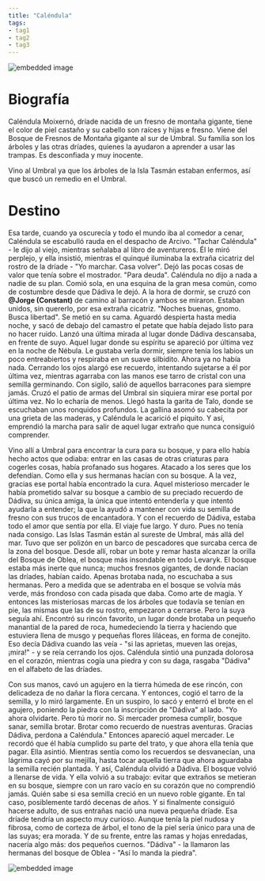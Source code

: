 ```yaml
---
title: "Caléndula"
tags:
- tag1
- tag2
- tag3
---
```


![embedded image](https://assets.legendkeeper.com/23348320-ec65-4994-9869-e98d9aab070b.png "Attachment")

# Biografía

Caléndula Moixernó, dríade nacida de un fresno de montaña gigante, tiene el color de piel castaño y su cabello son raíces y hijas e fresno. Viene del Bosque de Fresnos de Montaña gigante al sur de Umbral. Su família son los árboles y las otras dríades, quienes la ayudaron a aprender a usar las trampas. Es desconfiada y muy inocente.

Vino al Umbral ya que los árboles de la Isla Tasmán estaban enfermos, así que buscó un remedio en el Umbral.

# Destino

Esa tarde, cuando ya oscurecía y todo el mundo iba al comedor a cenar, Caléndula se escabulló rauda en el despacho de Arcivo. "Tachar Caléndula" - le dijo al viejo, mientras señalaba al libro de aventureros. Él le miró perplejo, y ella insistió, mientras el quinqué iluminaba la extraña cicatriz del rostro de la dríade - "Yo marchar. Casa volver". Dejó las pocas cosas de valor que tenía sobre el mostrador. "Para deuda". Caléndula no dijo a nada a nadie de su plan. Comió sola, en una esquina de la gran mesa común, como de costumbre desde que Dádiva le dejó. A la hora de dormir, se cruzó con **@Jorge (Constant)** de camino al barracón y ambos se miraron. Estaban unidos, sin quererlo, por esa extraña cicatriz. "Noches buenas, gnomo. Busca libertad". Se metió en su cama. Aguardó despierta hasta media noche, y sacó de debajo del camastro el petate que había dejado listo para no hacer ruido. Lanzó una última mirada al lugar donde Dádiva descansaba, en frente de suyo. Aquel lugar donde su espíritu se apareció por última vez en la noche de Nébula. Le gustaba verla dormir, siempre tenía los labios un poco entreabiertos y respiraba en un suave silbidito. Ahora ya no había nada. Cerrando los ojos alargó ese recuerdo, intentando sujetarse a él por última vez, mientras agarraba con las manos ese tarro de cristal con una semilla germinando. Con sigilo, salió de aquellos barracones para siempre jamás. Cruzó el patio de armas del Umbral sin siquiera mirar ese portal por última vez. No lo echaría de menos. Llegó hasta la garita de Talo, donde se escuchaban unos ronquidos profundos. La gallina asomó su cabecita por una grieta de las maderas, y Caléndula le acarició el piquito. Y así, emprendió la marcha para salir de aquel lugar extraño que nunca consiguió comprender.

Vino allí a Umbral para encontrar la cura para su bosque, y para ello había hecho actos que odiaba: entrar en las casas de otras criaturas para cogerles cosas, había profanado sus hogares. Atacado a los seres que los defendían. Como ella y sus hermanas hacían con su bosque. A la vez, gracias ese portal había encontrado la cura. Aquel misterioso mercader le había prometido salvar su bosque a cambio de su preciado recuerdo de Dádiva, su única amiga, la única que intentó entenderla y que intentó ayudarla a entender; la que la ayudó a mantener con vida su semilla de fresno con sus trucos de encantadora. Y con el recuerdo de Dádiva, estaba todo el amor que sentía por ella. El viaje fue largo. Y duro. Pues no tenía nada consigo. Las Islas Tasmán están al sureste de Umbral, más allá del mar. Tuvo que ser polizón en un barco de pescadores que surcaba cerca de la zona del bosque. Desde allí, robar un bote y remar hasta alcanzar la orilla del Bosque de Oblea, el bosque más insondable en todo Levaryk. El bosque estaba más inerte que nunca; muchos fresnos gigantes, de donde nacían las dríades, habían caído. Apenas brotaba nada, no escuchaba a sus hermanas. Pero a medida que se adentraba en el bosque se volvía más verde, más frondoso con cada pisada que daba. Como arte de magia. Y entonces las misteriosas marcas de los árboles que todavía se tenían en pie, las mismas que las de su rostro, empezaron a cerrarse. Pero la suya seguía ahí. Encontró su rincón favorito, un lugar donde brotaba un pequeño manantial de la pared de roca, humedeciendo la tierra y haciendo que estuviera llena de musgo y pequeñas flores liláceas, en forma de conejito. Eso decía Dádiva cuando las veía - "si las aprietas, mueven las orejas, ¡mira!" - y se reía cerrando los ojos. Caléndula sintió una punzada dolorosa en el corazón, mientras cogía una piedra y con su daga, rasgaba "Dádiva" en el alfabeto de las dríades.

Con sus manos, cavó un agujero en la tierra húmeda de ese rincón, con delicadeza de no dañar la flora cercana. Y entonces, cogió el tarro de la semilla, y lo miró largamente. En un suspiro, lo sacó y enterró el brote en el agujero, poniendo la piedra con la inscripción de "Dádiva" al lado. "Yo ahora olvidarte. Pero tú morir no. Si mercader promesa cumplir, bosque sanar, semilla brotar. Brotar como recuerdo de nuestras aventuras. Gracias Dádiva, perdona a Caléndula." Entonces apareció aquel mercader. Le recordó que él había cumplido su parte del trato, y que ahora ella tenía que pagar. Ella asintió. Mientras sentía como los recuerdos se desvanecían, una lágrima cayó por su mejilla, hasta tocar aquella tierra que ahora aguardaba la semilla recién plantada. Y así, Caléndula olvidó a Dádiva. El bosque volvió a llenarse de vida. Y ella volvió a su trabajo: evitar que extraños se metieran en su bosque, siempre con un raro vacío en su corazón que no comprendió jamás. Quién sabe si esa semilla creció en un nuevo roble gigante. En tal caso, posiblemente tardó decenas de años. Y si finalmente consiguió hacerse adulto, de sus entrañas nació una nueva pequeña dríade. Esa dríade tendría un aspecto muy curioso. Aunque tenía la piel nudosa y fibrosa, como de corteza de árbol, el tono de la piel sería único para una de las suyas; era morada. Y de su frente, entre las ramas y hojas enredadas, nacería algo más: dos pequeños cuernos. "Dádiva" - la llamaron las hermanas del bosque de Oblea - "Así lo manda la piedra".

![embedded image](https://assets.legendkeeper.com/2ac86606-6720-445f-a2f9-739c0654678b.png "Attachment")
